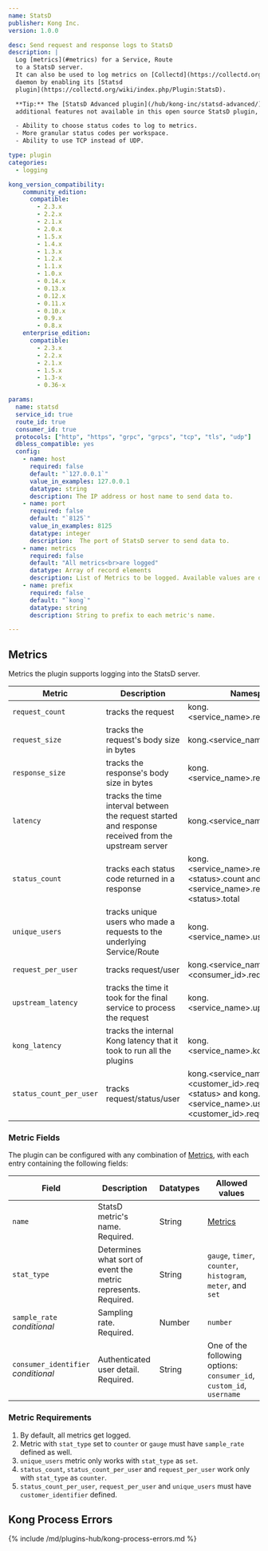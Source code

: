 ```yaml
---
name: StatsD
publisher: Kong Inc.
version: 1.0.0

desc: Send request and response logs to StatsD
description: |
  Log [metrics](#metrics) for a Service, Route
  to a StatsD server.
  It can also be used to log metrics on [Collectd](https://collectd.org/)
  daemon by enabling its [Statsd
  plugin](https://collectd.org/wiki/index.php/Plugin:StatsD).

  **Tip:** The [StatsD Advanced plugin](/hub/kong-inc/statsd-advanced/) provides
  additional features not available in this open source StatsD plugin, such as:

  - Ability to choose status codes to log to metrics.
  - More granular status codes per workspace.
  - Ability to use TCP instead of UDP.

type: plugin
categories:
  - logging

kong_version_compatibility:
    community_edition:
      compatible:
        - 2.3.x
        - 2.2.x
        - 2.1.x
        - 2.0.x
        - 1.5.x
        - 1.4.x
        - 1.3.x
        - 1.2.x
        - 1.1.x
        - 1.0.x
        - 0.14.x
        - 0.13.x
        - 0.12.x
        - 0.11.x
        - 0.10.x
        - 0.9.x
        - 0.8.x
    enterprise_edition:
      compatible:
        - 2.3.x
        - 2.2.x
        - 2.1.x
        - 1.5.x
        - 1.3-x
        - 0.36-x

params:
  name: statsd
  service_id: true
  route_id: true
  consumer_id: true
  protocols: ["http", "https", "grpc", "grpcs", "tcp", "tls", "udp"]
  dbless_compatible: yes
  config:
    - name: host
      required: false
      default: "`127.0.0.1`"
      value_in_examples: 127.0.0.1
      datatype: string
      description: The IP address or host name to send data to.
    - name: port
      required: false
      default: "`8125`"
      value_in_examples: 8125
      datatype: integer
      description:  The port of StatsD server to send data to.
    - name: metrics
      required: false
      default: "All metrics<br>are logged"
      datatype: Array of record elements
      description: List of Metrics to be logged. Available values are described under [Metrics](#metrics).
    - name: prefix
      required: false
      default: "`kong`"
      datatype: string
      description: String to prefix to each metric's name.

---
```


## Metrics

Metrics the plugin supports logging into the StatsD server.

Metric                     | Description | Namespace
---                        | ---         | ---
`request_count`            | tracks the request | kong.\<service_name>.request.count
`request_size`             | tracks the request's body size in bytes | kong.\<service_name>.request.size
`response_size`            | tracks the response's body size in bytes | kong.\<service_name>.response.size
`latency`                  | tracks the time interval between the request started and response received from the upstream server | kong.\<service_name>.latency
`status_count`             | tracks each status code returned in a response | kong.\<service_name>.request.status.\<status>.count and kong.\<service_name>.request.status.\<status>.total
`unique_users`             | tracks unique users who made a requests to the underlying Service/Route | kong.\<service_name>.user.uniques
`request_per_user`         | tracks request/user | kong.\<service_name>.user.\<consumer_id>.request.count
`upstream_latency`         | tracks the time it took for the final service to process the request | kong.\<service_name>.upstream_latency
`kong_latency`             | tracks the internal Kong latency that it took to run all the plugins | kong.\<service_name>.kong_latency
`status_count_per_user`    | tracks request/status/user | kong.\<service_name>.user.\<customer_id>.request.status.\<status> and kong.\<service_name>.user.\<customer_id>.request.status.total

### Metric Fields

The plugin can be configured with any combination of [Metrics](#metrics), with each entry containing the following fields:

Field         | Description                                             | Datatypes | Allowed values
---           | ---                                                     | ---       | ---
`name`          | StatsD metric's name. Required.                       | String   | [Metrics](#metrics)
`stat_type`     | Determines what sort of event the metric represents. Required.  | String   | `gauge`, `timer`, `counter`, `histogram`, `meter`, and `set`|
`sample_rate`<br>*conditional*   | Sampling rate. Required.             | Number | `number`
`consumer_identifier`<br>*conditional*| Authenticated user detail. Required.   | String    | One of the following options: `consumer_id`, `custom_id`, `username`

### Metric Requirements

1.  By default, all metrics get logged.
2.  Metric with `stat_type` set to `counter` or `gauge` must have `sample_rate` defined as well.
3.  `unique_users` metric only works with `stat_type` as `set`.
4.  `status_count`, `status_count_per_user` and `request_per_user` work only with `stat_type`  as `counter`.
5.  `status_count_per_user`, `request_per_user` and `unique_users` must have `customer_identifier` defined.


## Kong Process Errors

{% include /md/plugins-hub/kong-process-errors.md %}
